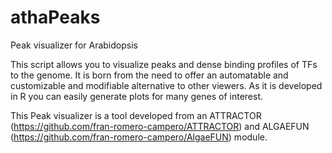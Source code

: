 # athaPeaks
Peak visualizer for Arabidopsis 


This script allows you to visualize peaks and dense binding profiles of TFs to the genome. It is born from the need to offer an automatable and customizable and modifiable alternative to other viewers. As it is developed in R you can easily generate plots for many genes of interest.

This Peak visualizer is a tool developed from an ATTRACTOR (https://github.com/fran-romero-campero/ATTRACTOR)
and ALGAEFUN (https://github.com/fran-romero-campero/AlgaeFUN) module.  
